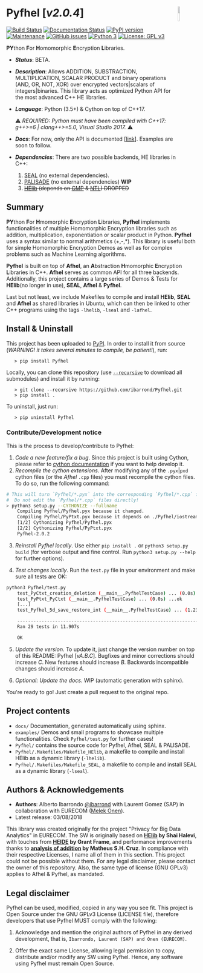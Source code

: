 # Pyfhel [_v2.0.4_] <img width="10%" height="10%" align="right"  src="/docs/_static/logo.png">
[![Build Status](https://travis-ci.org/ibarrond/Pyfhel.svg?branch=master)](https://travis-ci.org/ibarrond/Pyfhel)
[![Documentation Status](https://readthedocs.org/projects/pyfhel/badge/?version=latest)](https://pyfhel.readthedocs.io/en/latest/?badge=latest)
[![PyPI version](https://badge.fury.io/py/Pyfhel.svg)](https://badge.fury.io/py/Pyfhel)
[![Maintenance](https://img.shields.io/badge/Maintained%3F-yes-brightgreen.svg)](https://GitHub.com/ibarrond/Pyfhel/graphs/commit-activity)
[![GitHub issues](https://img.shields.io/github/issues/ibarrond/Pyfhel.svg)](https://github.com/ibarrond/Pyfhel/issues)
[![Python 3](https://pyup.io/repos/github/ibarrond/Pyfhel/python-3-shield.svg)](https://pyup.io/repos/github/ibarrond/Pyfhel/)
[![License: GPL v3](https://img.shields.io/badge/License-GPL%20v3-blue.svg)](https://www.gnu.org/licenses/gpl-3.0)



**PY**thon **F**or **H**omomorphic **E**ncryption **L**ibraries.

* **_Status_**: BETA.
* **_Description_**: Allows ADDITION, SUBSTRACTION, MULTIPLICATION, SCALAR PRODUCT and binary operations (AND, OR, NOT, XOR) over encrypted vectors|scalars of integers|binaries. This library acts as optimized Python API for the most advanced C++ HE libraries.
* **_Language_**: Python (3.5+) & Cython on top of C++17.

	:warning: _REQUIRED: Python must have been compiled with C++17: g++>=6 | clang++>=5.0, Visual Studio 2017._ :warning:
	
* **_Docs_**: For now, only the API is documented [[link](https://pyfhel.readthedocs.io/en/latest/)]. Examples are soon to follow.
* **_Dependencies_**: There are two possible backends, HE libraries in C++:
   
   1. [SEAL](https://www.microsoft.com/en-us/research/project/simple-encrypted-arithmetic-library/) (no external dependencies).
   2. [PALISADE](https://git.njit.edu/palisade/PALISADE.git) (no external dependencies) __WIP__
   3. ~~[HElib](https://github.com/shaih/HElib) (depends on [GMP](http://www.gmplib.org) & [NTL](http://www.shoup.net/ntl/download.html)) DROPPED~~

## Summary
**PY**thon **F**or **H**momorphic **E**ncryption **L**ibraries, **Pyfhel** implements functionalities of multiple Homomorphic Encryption libraries such as addition, multiplication, exponentiation or scalar product in Python. **Pyfhel** uses a syntax similar to normal arithmetics (+,-,\*). This library is useful both for simple Homomorphic Encryption Demos as well as for complex problems such as Machine Learning algorithms.

**Pyfhel** is built on top of **Afhel**, an **A**bstraction **H**momorphic **E**ncryption **L**ibraries in C++. **Afhel** serves as common API for all three backends. Additionally, this project contains a large series of Demos & Tests for **HElib**(no longer in use), **SEAL**, **Afhel** & **Pyfhel**.

Last but not least, we include Makefiles to compile and install **HElib**, **SEAL** and **Afhel** as shared libraries in Ubuntu, which can then be linked to other C++ programs using the tags `-lhelib`, `-lseal` and `-lafhel`.

## Install & Uninstall
This project has been uploaded to [PyPI](https://pypi.org/project/Pyfhel/). In order to install it from source (*WARNING! it takes several minutes to compile, be patient!*), run:

	   > pip install Pyfhel

Locally, you can clone this repository (use [`--recursive`](https://stackoverflow.com/questions/3796927/how-to-git-clone-including-submodules) to download all submodules) and install it by running:

	   > git clone --recursive https://github.com/ibarrond/Pyfhel.git
	   > pip install .

To uninstall, just run:
	
	   > pip uninstall Pyfhel
       
### Contribute/Development notice
This is the process to develop/contribute to Pyfhel:
1. _Code a new feature/fix a bug_. Since this project is built using Cython, please refer to [cython documentation](https://cython.readthedocs.io/en/latest/) if you want to help develop it.
2. _Recompile the cython extensions_. After modifying any of the `.pyx`|`pxd` cython files (or the _Afhel_ `.cpp` files) you must recompile the cython files. To do so, run the following command:
```bash
# This will turn `Pyfhel/*.pyx` into the corresponding `Pyfhel/*.cpp` file.
#  Do not edit the `Pyfhel/*.cpp` files directly!
> python3 setup.py --CYTHONIZE --fullname
	Compiling Pyfhel/Pyfhel.pyx because it changed.
	Compiling Pyfhel/PyPtxt.pyx because it depends on ./Pyfhel/iostream.pxd.
	[1/2] Cythonizing Pyfhel/Pyfhel.pyx
	[2/2] Cythonizing Pyfhel/PyPtxt.pyx
	Pyfhel-2.0.2
```

3. _Reinstall Pyfhel locally_. Use either `pip install .` or `python3 setup.py build` (for verbose output and fine control. Run `python3 setup.py --help` for further options).

4. _Test changes locally_. Run the `test.py` file in your environment and make sure all tests are OK:

```bash
python3 Pyfhel/test.py
	test_PyCtxt_creation_deletion (__main__.PyfhelTestCase) ... (0.0s) ...ok
	test_PyPtxt_PyCtxt (__main__.PyfhelTestCase) ... (0.0s) ...ok
	[...]
	test_Pyfhel_5d_save_restore_int (__main__.PyfhelTestCase) ... (1.239s) ...ok

	----------------------------------------------------------------------
	Ran 29 tests in 11.907s

	OK
```
 
5. _Update the version_. To update it, just change the version number on top of this README: Pyfhel [_vA.B.C_]. Bugfixes and minor corrections should increase _C_. New features should increase _B_. Backwards incompatible changes should increase _A_. 

6. _Optional: Update the docs_. WIP (automatic generation with sphinx).

You're ready to go! Just create a pull request to the original repo.

## Project contents
- `docs/` Documentation, generated automatically using sphinx.
- `examples/` Demos and small programs to showcase multiple functionalities. Check `Pyfhel/test.py` for further cases!
- `Pyfhel/` contains the source code for Pyfhel, Afhel, SEAL & PALISADE. 
- `Pyfhel/.Makefiles/Makefile_HElib`, a makefile to compile and install HElib as a dynamic library (`-lhelib`).
- `Pyfhel/.Makefiles/Makefile_SEAL`, a makefile to compile and install SEAL as a dynamic library (`-lseal`).

## Authors & Acknowledgements


- **Authors**: Alberto Ibarrondo [@ibarrond](https://github.com/ibarrond) with Laurent Gomez (SAP) in collaboration with EURECOM ([Melek Onen](http://www.eurecom.fr/~onen/)).
- Latest release: 03/08/2018

This library was created originally for the project "Privacy for Big Data Analytics" in EURECOM. The SW is originally based on **[HElib](https://github.com/shaih/HElib) by Shai Halevi**, with touches from **[HEIDE](https://github.com/heide-support/HEIDE) by Grant Frame**, and performance improvements thanks to **[analysis of addition](https://mshcruz.wordpress.com/2017/05/13/sum-of-encrypted-vectors/) by Matheus S.H. Cruz**. In compliance with their respective Licenses, I name all of them in this section. This project could not be possible without them. For any legal disclaimer, please contact the owner of this repository. Also, the same type of license (GNU GPLv3) applies to Afhel & Pyfhel, as mandated.

## Legal disclaimer

Pyfhel can be used, modified, copied in any way you see fit. This project is Open Source under the GNU GPLv3 License (LICENSE file), therefore developers that use Pyfhel MUST comply with the following:

   1. Acknowledge and mention the original authors of Pyfhel in any derived development, that is, `Ibarrondo, Laurent (SAP) and Onen (EURECOM)`.

   2. Offer the exact same License, allowing legal permission to copy, distribute and/or modify any SW using Pyfhel. Hence, any software using Pyfhel must remain Open Source.
